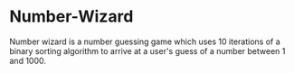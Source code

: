 # Number-Wizard
Number wizard is a number guessing game which uses 10 iterations of a binary sorting algorithm to arrive at a user's guess of a number between 1 and 1000.
